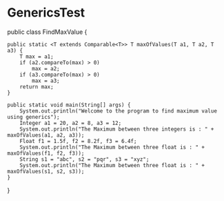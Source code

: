# GenericsTest
public class FindMaxValue {

	public static <T extends Comparable<T>> T maxOfValues(T a1, T a2, T a3) {
		T max = a1;
		if (a2.compareTo(max) > 0)
			max = a2;
		if (a3.compareTo(max) > 0)
			max = a3;
		return max;
	}

	public static void main(String[] args) {
		System.out.println("Welcome to the program to find maximum value using generics");
		Integer a1 = 20, a2 = 8, a3 = 12;
		System.out.println("The Maximum between three integers is : " + maxOfValues(a1, a2, a3));
		Float f1 = 1.5f, f2 = 8.2f, f3 = 6.4f;
		System.out.println("The Maximum between three float is : " + maxOfValues(f1, f2, f3));
		String s1 = "abc", s2 = "pqr", s3 = "xyz";
		System.out.println("The Maximum between three float is : " + maxOfValues(s1, s2, s3));
	}
}
